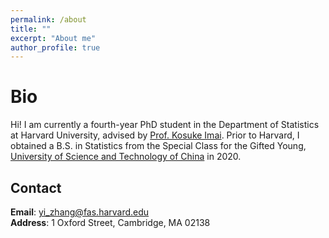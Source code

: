 ```yaml
---
permalink: /about
title: ""
excerpt: "About me"
author_profile: true
---
```

Bio
======
Hi! I am currently a fourth-year PhD student in the Department of Statistics at Harvard University, advised by [Prof. Kosuke Imai](https://imai.fas.harvard.edu). Prior to Harvard, I obtained a B.S. in Statistics from the Special Class for the Gifted Young, [University of Science and Technology of China](http://en.ustc.edu.cn) in 2020.

Contact
------
**Email**: yi_zhang@fas.harvard.edu  
**Address**: 1 Oxford Street, Cambridge, MA 02138



